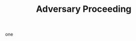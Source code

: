 ---
title: Adversary Proceeding
permalink: "/definitions/adversary-proceeding.html"
body: one
published_at: '2018-07-07'
layout: post
---